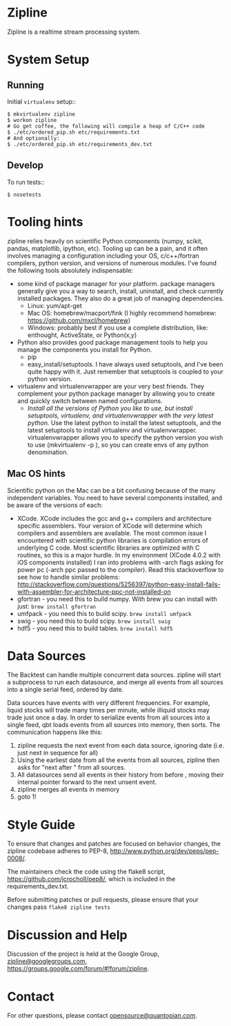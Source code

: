 Zipline
=======

Zipline is a realtime stream processing system.

System Setup
==============

Running
-------

Initial `virtualenv` setup::

    $ mkvirtualenv zipline
    $ workon zipline
	# Go get coffee, the following will compile a heap of C/C++ code
	$ ./etc/ordered_pip.sh etc/requirements.txt
	# And optionally:
	$ ./etc/ordered_pip.sh etc/requirements_dev.txt


Develop
-------

To run tests::

    $ nosetests

Tooling hints
================
zipline relies heavily on scientific Python components (numpy, scikit, pandas, matplotlib, ipython, etc). Tooling up can be a pain, and it often involves managing a configuration including your OS, c/c++/fortran compilers, python version, and versions of numerous modules. I've found the following tools absolutely indispensable: 

- some kind of package manager for your platform. package managers generally give you a way to search, install, uninstall, and check currently installed packages. They also do a great job of managing dependencies.
   - Linux: yum/apt-get
   - Mac OS: homebrew/macport/fink (I highly recommend homebrew: https://github.com/mxcl/homebrew) 
   - Windows: probably best if you use a complete distribution, like: enthought, ActiveState, or Python(x,y)
- Python also provides good package management tools to help you manage the components you install for Python.
   - pip
   - easy_install/setuptools. I have always used setuptools, and I've been quite happy with it. Just remember that setuptools is coupled to your python version. 
- virtualenv and virtualenvwrapper are your very best friends. They complement your python package manager by allowing you to create and quickly switch between named configurations.
    - *Install all the versions of Python you like to use, but install setuptools, virtualenv, and virtualenvwrapper with the very latest python.* Use the latest python to install the latest setuptools, and the latest setuptools to install virtualenv and virtualenvwrapper. virtualenvwrapper allows you to specify the python version you wish to use (mkvirtualenv -p <python executable> <env name>), so you can create envs of any python denomination.

Mac OS hints
-------------

Scientific python on the Mac can be a bit confusing because of the many independent variables. You need to have several components installed, and be aware of the versions of each:

- XCode. XCode includes the gcc and g++ compilers and architecture specific assemblers. Your version of XCode will determine which compilers and assemblers are available. The most common issue I encountered with scientific python libraries is compilation errors of underlying C code. Most scientific libraries are optimized with C routines, so this is a major hurdle. In my environment (XCode 4.0.2 with iOS components installed) I ran into problems with -arch flags asking for power pc (-arch ppc passed to the compiler). Read this stackoverflow to see how to handle similar problems: http://stackoverflow.com/questions/5256397/python-easy-install-fails-with-assembler-for-architecture-ppc-not-installed-on
- gfortran 	- you need this to build numpy. With brew you can install with just: ```brew install gfortran```
- umfpack 	- you need this to build scipy. ```brew install umfpack```
- swig		- you need this to build scipy. ```brew install swig```
- hdf5	 	- you need this to build tables. ```brew install hdf5```


Data Sources
=============
The Backtest can handle multiple concurrent data sources. zipline will start a subprocess to run each datasource, and merge all events from all sources into a single serial feed, ordered by date.

Data sources have events with very different frequencies. For example, liquid stocks will trade many times per minute, while illiquid stocks may trade just once a day. In order to serialize events from all sources into a single feed, qbt loads events from all sources into memory, then sorts. The communication happens like this:

1. zipline requests the next event from each data source, ignoring date (i.e. just next in sequence for all)
2. Using the earliest date from all the events from all sources, zipline then asks for "next after <date>" from all sources. 
3. All datasources send all events in their history from before <date>, moving their internal pointer forward to the next unsent event.
4. zipline merges all events in memory
5. goto 1!

Style Guide
===========

To ensure that changes and patches are focused on behavior changes, the zipline codebase adheres to PEP-8, <http://www.python.org/dev/peps/pep-0008/>.

The maintainers check the code using the flake8 script, <https://github.com/jcrocholl/pep8/>, which is included in the requirements_dev.txt.

Before submitting patches or pull requests, please ensure that your changes pass ```flake8 zipline tests```

Discussion and Help
===================

Discussion of the project is held at the Google Group, <zipline@googlegroups.com>, <https://groups.google.com/forum/#!forum/zipline>.

Contact
=======

For other questions, please contact <opensource@quantopian.com>.
